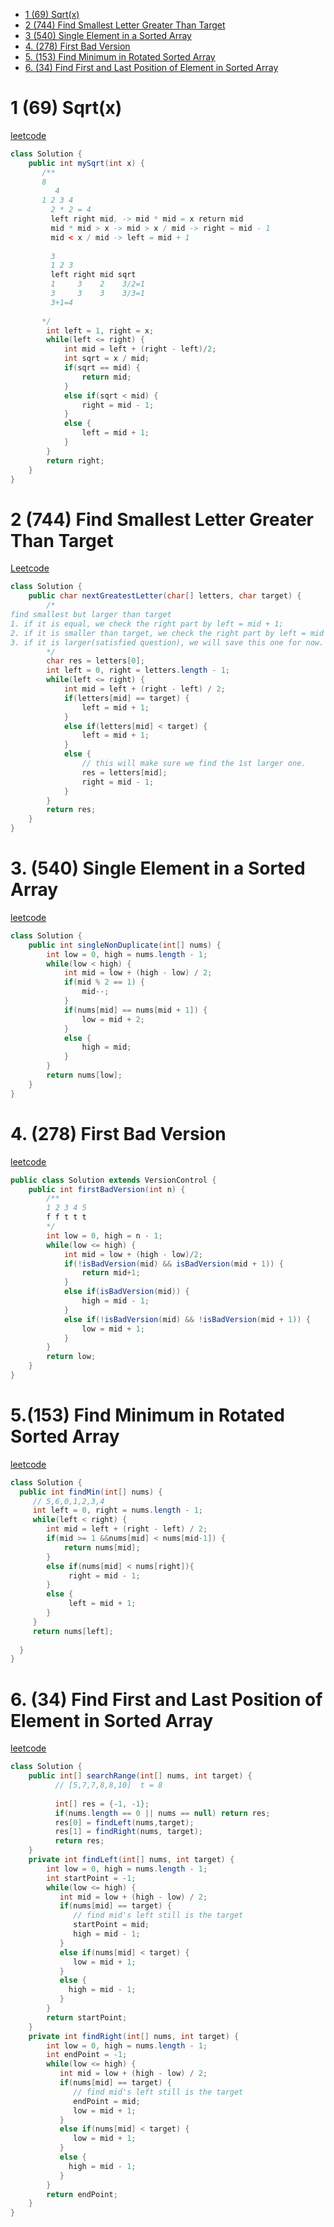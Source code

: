 - [1 (69) Sqrt(x)](https://leetcode.com/problems/sqrtx/description/)
- [2  (744) Find Smallest Letter Greater Than Target](https://leetcode.com/problems/find-smallest-letter-greater-than-target/description/)
- [3 (540) Single Element in a Sorted Array](https://leetcode.com/problems/single-element-in-a-sorted-array/description/)
- [4. (278) First Bad Version](https://leetcode.com/problems/first-bad-version/)
- [5. (153) Find Minimum in Rotated Sorted Array](https://leetcode.com/problems/find-minimum-in-rotated-sorted-array/submissions/)
- [6. (34) Find First and Last Position of Element in Sorted Array](https://leetcode.com/problems/find-first-and-last-position-of-element-in-sorted-array/)


# 1 (69) Sqrt(x)
[leetcode](https://leetcode.com/problems/sqrtx/description/)
```java
class Solution {
    public int mySqrt(int x) {
       /**
       8 
          4 
       1 2 3 4
         2 * 2 = 4
         left right mid, -> mid * mid = x return mid
         mid * mid > x -> mid > x / mid -> right = mid - 1
         mid < x / mid -> left = mid + 1
         
         3 
         1 2 3
         left right mid sqrt
         1     3    2    3/2=1
         3     3    3    3/3=1
         3+1=4
         
       */
        int left = 1, right = x;
        while(left <= right) {
            int mid = left + (right - left)/2;
            int sqrt = x / mid;
            if(sqrt == mid) {
                return mid;
            }
            else if(sqrt < mid) {
                right = mid - 1;
            }
            else {
                left = mid + 1;
            }
        }
        return right;
    }
}
```

# 2  (744) Find Smallest Letter Greater Than Target
[Leetcode](https://leetcode.com/problems/find-smallest-letter-greater-than-target/description/)
```java
class Solution {
    public char nextGreatestLetter(char[] letters, char target) {
        /*
find smallest but larger than target 
1. if it is equal, we check the right part by left = mid + 1;
2. if it is smaller than target, we check the right part by left = mid + 1;
3. if it is larger(satisfied question), we will save this one for now. (Because we will see if we still can go left, which will be smaller then we saved, but larger than target)
        */
        char res = letters[0];
        int left = 0, right = letters.length - 1;
        while(left <= right) {
            int mid = left + (right - left) / 2;
            if(letters[mid] == target) {
                left = mid + 1;
            }
            else if(letters[mid] < target) {
                left = mid + 1;
            }
            else {
                // this will make sure we find the 1st larger one. 
                res = letters[mid];
                right = mid - 1;
            }
        }
        return res;
    }
}
```
# 3. (540) Single Element in a Sorted Array
[leetcode](https://leetcode.com/problems/single-element-in-a-sorted-array/description/)
```java
class Solution {
    public int singleNonDuplicate(int[] nums) {
        int low = 0, high = nums.length - 1;
        while(low < high) {
            int mid = low + (high - low) / 2;
            if(mid % 2 == 1) {
                mid--;
            }
            if(nums[mid] == nums[mid + 1]) {
                low = mid + 2;
            }
            else {
                high = mid;
            }
        }
        return nums[low];
    }
}
```
# 4. (278) First Bad Version
[leetcode](https://leetcode.com/problems/first-bad-version/)
```java
public class Solution extends VersionControl {
    public int firstBadVersion(int n) {
        /**
        1 2 3 4 5
        f f t t t
        */
        int low = 0, high = n - 1;
        while(low <= high) {
            int mid = low + (high - low)/2;
            if(!isBadVersion(mid) && isBadVersion(mid + 1)) {
                return mid+1;
            }
            else if(isBadVersion(mid)) {
                high = mid - 1;
            }
            else if(!isBadVersion(mid) && !isBadVersion(mid + 1)) {
                low = mid + 1;
            }
        }
        return low;
    }
}
```
# 5.(153) Find Minimum in Rotated Sorted Array
[leetcode](https://leetcode.com/problems/find-minimum-in-rotated-sorted-array/submissions/)
```java
class Solution {
  public int findMin(int[] nums) {
     // 5,6,0,1,2,3,4
     int left = 0, right = nums.length - 1;
     while(left < right) {
        int mid = left + (right - left) / 2;
        if(mid >= 1 &&nums[mid] < nums[mid-1]) {
            return nums[mid];
        } 
        else if(nums[mid] < nums[right]){ 
             right = mid - 1;
        }
        else {
             left = mid + 1;
        }
     }
     return nums[left];
  
  }
}
```
# 6. (34) Find First and Last Position of Element in Sorted Array
[leetcode](https://leetcode.com/problems/find-first-and-last-position-of-element-in-sorted-array/)
```java
class Solution {
    public int[] searchRange(int[] nums, int target) {
          // [5,7,7,8,8,10]  t = 8
         
          int[] res = {-1, -1};
          if(nums.length == 0 || nums == null) return res;
          res[0] = findLeft(nums,target);
          res[1] = findRight(nums, target);
          return res;
    }
    private int findLeft(int[] nums, int target) {
        int low = 0, high = nums.length - 1;
        int startPoint = -1;
        while(low <= high) {
           int mid = low + (high - low) / 2;
           if(nums[mid] == target) {
              // find mid's left still is the target
              startPoint = mid;
              high = mid - 1;
           }
           else if(nums[mid] < target) {
              low = mid + 1;
           }
           else {
             high = mid - 1;
           }
        }
        return startPoint;
    }
    private int findRight(int[] nums, int target) {
        int low = 0, high = nums.length - 1;
        int endPoint = -1;
        while(low <= high) {
           int mid = low + (high - low) / 2;
           if(nums[mid] == target) {
              // find mid's left still is the target
              endPoint = mid;
              low = mid + 1;
           }
           else if(nums[mid] < target) {
              low = mid + 1;
           }
           else {
             high = mid - 1;
           }
        }
        return endPoint;
    }
}
```

